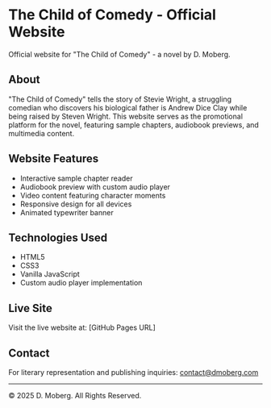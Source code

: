 # The Child of Comedy - Official Website

Official website for "The Child of Comedy" - a novel by D. Moberg.

## About

"The Child of Comedy" tells the story of Stevie Wright, a struggling comedian who discovers his biological father is Andrew Dice Clay while being raised by Steven Wright. This website serves as the promotional platform for the novel, featuring sample chapters, audiobook previews, and multimedia content.

## Website Features

- Interactive sample chapter reader
- Audiobook preview with custom audio player
- Video content featuring character moments
- Responsive design for all devices
- Animated typewriter banner

## Technologies Used

- HTML5
- CSS3
- Vanilla JavaScript
- Custom audio player implementation

## Live Site

Visit the live website at: [GitHub Pages URL]

## Contact

For literary representation and publishing inquiries: contact@dmoberg.com

---

© 2025 D. Moberg. All Rights Reserved.